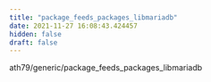 ```yaml
---
title: "package_feeds_packages_libmariadb"
date: 2021-11-27 16:08:43.424457
hidden: false
draft: false
---
```


ath79/generic/package_feeds_packages_libmariadb

